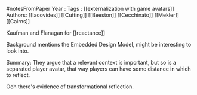 #notesFromPaper
Year   :
Tags   : [[externalization with game avatars]]
Authors: [[Iacovides]] [[Cutting]] [[Beeston]] [[Cecchinato]] [[Mekler]] [[Cairns]]

Kaufman and Flanagan for [[reactance]]

Background mentions the Embedded Design Model, might be interesting to look into.

Summary: They argue that a relevant context is important, but so is a separated player avatar, that way players can have some distance in which to reflect.

Ooh there's evidence of transformational reflection.
